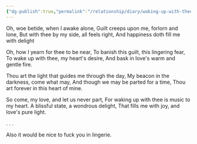 ```yaml
---
{"dg-publish":true,"permalink":"/relationship/diary/waking-up-with-thee/","tags":["diary","poetry","mariana"],"created":"Apr 17, 2023, 8:14 AM"}
---
```



Oh, woe betide, when I awake alone,
Guilt creeps upon me, forlorn and lone,
But with thee by my side, all feels right,
And happiness doth fill me with delight

Oh, how I yearn for thee to be near,
To banish this guilt, this lingering fear,
To wake up with thee, my heart's desire,
And bask in love's warm and gentle fire.

Thou art the light that guides me through the day,
My beacon in the darkness, come what may,
And though we may be parted for a time,
Thou art forever in this heart of mine.

So come, my love, and let us never part,
For waking up with thee is music to my heart.
A blissful state, a wondrous delight,
That fills me with joy, and love's pure light.

. . .

Also it would be nice to fuck you in lingerie.